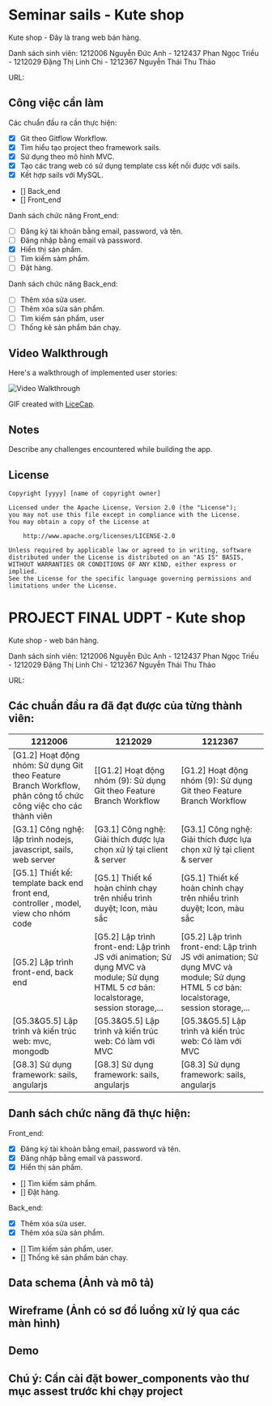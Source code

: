 # Seminar sails - Kute shop

Kute shop - Đây là trang web bán hàng.

Danh sách sinh viên: 1212006 Nguyễn Đức Anh - 1212437 Phan Ngọc Triều - 1212029 Đặng Thị Linh Chi - 1212367 Nguyễn Thái Thu Thảo

URL: 
## Công việc cần làm

Các chuẩn đầu ra cần thực hiện:
* [x] Git theo Gitflow Workflow.
* [x] Tìm hiểu tạo project theo framework sails.
* [x] Sử dụng theo mô hình MVC.
* [x] Tạo các trang web có sử dụng template css kết nối được với sails.
* [x] Kết hợp sails với MySQL.
* [] Back_end
* [] Front_end

Danh sách chức năng Front_end:

* [ ] Đăng ký tài khoản bằng email, password, và tên.
* [ ] Đăng nhập bằng email và password.
* [x] Hiển thị sản phẩm.
* [ ] Tìm kiếm sảm phẩm.
* [ ] Đặt hàng.

Danh sách chức năng Back_end:

* [ ] Thêm xóa sửa user.
* [ ] Thêm xóa sửa sản phẩm.
* [ ] Tìm kiếm sản phẩm, user
* [ ] Thống kê sản phẩm bán chạy.
## Video Walkthrough

Here's a walkthrough of implemented user stories:

![Video Walkthrough](phanngoctrieu.com/kuteshop.gif)

GIF created with [LiceCap](http://www.cockos.com/licecap/).

## Notes

Describe any challenges encountered while building the app.

## License

    Copyright [yyyy] [name of copyright owner]

    Licensed under the Apache License, Version 2.0 (the "License");
    you may not use this file except in compliance with the License.
    You may obtain a copy of the License at

        http://www.apache.org/licenses/LICENSE-2.0

    Unless required by applicable law or agreed to in writing, software
    distributed under the License is distributed on an "AS IS" BASIS,
    WITHOUT WARRANTIES OR CONDITIONS OF ANY KIND, either express or implied.
    See the License for the specific language governing permissions and
    limitations under the License.

# PROJECT FINAL UDPT - Kute shop

Kute shop - web bán hàng.

Danh sách sinh viên: 1212006 Nguyễn Đức Anh - 1212437 Phan Ngọc Triều - 1212029 Đặng Thị Linh Chi - 1212367 Nguyễn Thái Thu Thảo

URL: 

## Các chuẩn đầu ra đã đạt được của từng thành viên:

1212006 | 1212029 | 1212367
------------ | ------------- | -------------
[G1.2] Hoạt động nhóm: Sử dụng Git theo Feature Branch Workflow, phân công tổ chức công việc cho các thành viên | [[G1.2] Hoạt động nhóm (9): Sử dụng Git theo Feature Branch Workflow | [G1.2] Hoạt động nhóm (9): Sử dụng Git theo Feature Branch Workflow
[G3.1] Công nghệ: lập trình nodejs, javascript, sails, web server | [G3.1] Công nghệ: Giải thích được lựa chọn xử lý tại client & server | [G3.1] Công nghệ: Giải thích được lựa chọn xử lý tại client & server
[G5.1] Thiết kế: template back end front end, controller , model, view cho nhóm code | [G5.1] Thiết kế hoàn chỉnh chạy trên nhiều trình duyệt; Icon, màu sắc | [G5.1] Thiết kế hoàn chỉnh chạy trên nhiều trình duyệt; Icon, màu sắc
[G5.2] Lập trình front-end, back end | [G5.2] Lập trình front-end: Lập trình JS với animation; Sử dụng MVC và module; Sử dụng HTML 5 cơ bản: localstorage, session storage,... | [G5.2] Lập trình front-end: Lập trình JS với animation; Sử dụng MVC và module; Sử dụng HTML 5 cơ bản: localstorage, session storage,...
[G5.3&G5.5] Lập trình và kiến trúc web: mvc, mongodb | [G5.3&G5.5] Lập trình và kiến trúc web: Có làm với MVC | [G5.3&G5.5] Lập trình và kiến trúc web: Có làm với MVC
[G8.3] Sử dụng framework: sails, angularjs | [G8.3] Sử dụng framework: sails, angularjs | [G8.3] Sử dụng framework: sails, angularjs

## Danh sách chức năng đã thực hiện:
Front_end:
* [x] Đăng ký tài khoản bằng email, password và tên.
* [x] Đăng nhập bằng email và password.
* [x] Hiển thị sản phẩm.
* [] Tìm kiếm sảm phẩm.
* [] Đặt hàng.

Back_end:
* [x] Thêm xóa sửa user.
* [x] Thêm xóa sửa sản phẩm.
* [] Tìm kiếm sản phẩm, user.
* [] Thống kê sản phẩm bán chạy.

## Data schema (Ảnh và mô tả)
## Wireframe (Ảnh có sơ đồ luồng xử lý qua các màn hình)
## Demo
## Chú ý: Cần cài đặt bower_components vào thư mục assest trước khi chạy project



